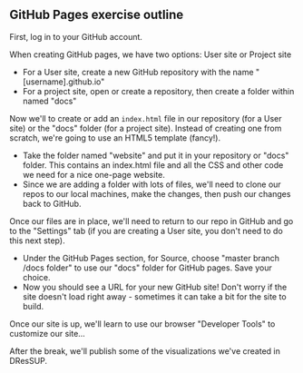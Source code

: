 ## GitHub Pages exercise outline

First, log in to your GitHub account.

When creating GitHub pages, we have two options: User site or Project site
  * For a User site, create a new GitHub repository with the name "[username].github.io"
  * For a project site, open or create a repository, then create a folder within named "docs"

Now we'll to create or add an `index.html` file in our repository (for a User site) or the "docs" folder (for a project site). Instead of creating one from scratch, we're going to use an HTML5 template (fancy!).
  * Take the folder named "website" and put it in your repository or "docs" folder. This contains an index.html file and all the CSS and other code we need for a nice one-page website. 
  * Since we are adding a folder with lots of files, we'll need to clone our repos to our local machines, make the changes, then push our changes back to GitHub.

Once our files are in place, we'll need to return to our repo in GitHub and go to the "Settings" tab (if you are creating a User site, you don't need to do this next step).
  * Under the GitHub Pages section, for Source, choose "master branch /docs folder" to use our "docs" folder for GitHub pages. Save your choice.
  * Now you should see a URL for your new GitHub site! Don't worry if the site doesn't load right away - sometimes it can take a bit for the site to build.

Once our site is up, we'll learn to use our browser "Developer Tools" to customize our site...

After the break, we'll publish some of the visualizations we've created in DResSUP.
